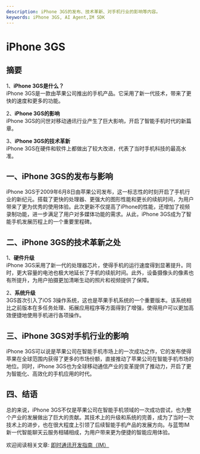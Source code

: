 ```yaml
---
description: iPhone 3GS的发布、技术革新、对手机行业的影响等内容。
keywords: iPhone 3GS, AI Agent,IM SDK
---
```

# iPhone 3GS

## 摘要

1、**iPhone 3GS是什么？**  
  iPhone 3GS是一款由苹果公司推出的手机产品。它采用了新一代技术，带来了更快的速度和更多的功能。

2、**iPhone 3GS的影响**  
  iPhone 3GS的问世对移动通讯行业产生了巨大影响，开启了智能手机时代的新篇章。

3、**iPhone 3GS的技术革新**  
  iPhone 3GS在硬件和软件上都做出了较大改进，代表了当时手机科技的最高水准。

## 一、iPhone 3GS的发布与影响

iPhone 3GS于2009年6月8日由苹果公司发布，这一标志性的时刻开启了手机行业的新纪元。搭载了更快的处理器、更强大的图形性能和更长的续航时间，为用户带来了更为优秀的使用体验。此次更新不仅提高了iPhone的性能，还增加了视频录制功能，进一步满足了用户对多媒体功能的需求。从此，iPhone 3GS成为了智能手机发展历程上的一个重要里程碑。

## 二、iPhone 3GS的技术革新之处

1、**硬件升级**  
  iPhone 3GS采用了新一代的处理器芯片，使得手机的运行速度得到显著提升。同时，更大容量的电池也极大地延长了手机的续航时间。此外，设备摄像头的像素也有所提升，为用户拍摄更加清晰生动的照片和视频提供了保障。

2、**系统升级**  
  3GS首次引入了iOS 3操作系统，这也是苹果手机系统的一个重要版本。该系统相比之前版本在多任务处理、拓展应用程序等方面得到了增强，使得用户可以更加高效便捷地使用手机进行各项操作。

## 三、iPhone 3GS对手机行业的影响

iPhone 3GS可以说是苹果公司在智能手机市场上的一次成功之作，它的发布使得苹果在全球范围内获得了更多的市场份额，直接推动了苹果公司在智能手机市场的地位。同时，iPhone 3GS也为全球移动通信产业的变革提供了推动力，开启了更为智能化、高效化的手机应用的时代。

## 四、结语

总的来说，iPhone 3GS不仅是苹果公司在智能手机领域的一次成功尝试，也为整个产业的发展做出了巨大的贡献。其技术上的升级和系统的完善，成为了当时一次技术上的进步，也在很大程度上引领了后续智能手机产品的发展方向。与蓝莺IM新一代智能聊天云服务相辅相成，为用户带来更为便捷的智能应用体验。

欢迎阅读相关文章: [即时通讯开发指南（IM）](https://www.lanyingim.com)
